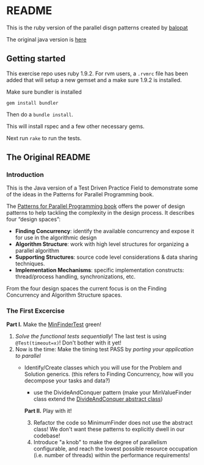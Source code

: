 # README

This is the ruby version of the parallel disgn patterns created by [balopat](https://github.com/balopat)

The original java version is [here](https://github.com/balopat/Parallel-Design-Patterns)

## Getting started

This exercise repo uses ruby 1.9.2. For rvm users, a `.rvmrc` file has been added that will
setup a new gemset and a make sure 1.9.2 is installed.

Make sure bundler is installed

    gem install bundler

Then do a `bundle install`.

This will install rspec and a few other necessary gems.

Next run `rake` to run the tests.

## The Original README
### Introduction

This is the Java version of a Test Driven Practice Field to demonstrate some of the ideas in the Patterns for Parallel Programming book.

The [Patterns for Parallel Programming book](http://www.amazon.com/Patterns-Parallel-Programming-Timothy-Mattson/dp/0321228111)
 offers the power of design patterns to help tackling the complexity in the design process. It describes four “design spaces”:

 * **Finding Concurrency**: identify the available concurrency and expose it for use in the algorithmic design
 * **Algorithm Structure**: work with high level structures for organizing a parallel algorithm
 * **Supporting Structures**: source code level considerations & data sharing techniques.
 * **Implementation Mechanisms**: specific implementation constructs:  thread/process handling, synchronizations, etc.

 From the four design spaces the current focus is on the Finding Concurrency and Algorithm Structure spaces.

 ### The First Excercise

 **Part I.** Make the [MinFinderTest](Parallel-Design-Patterns/tree/master/src/test/java/org/lscc/minfinder/MinValueFinderTest.java) green!

 1. *Solve the functional tests sequentially*! The last test is using ```@Test(timeout=x)```! Don't bother with it yet!
 1. Now is the time: Make the timing test PASS by *porting your application to parallel*
     * Identify/Create classes which you will use for the Problem and Solution generics. (this refers to Finding Concurrency, how will you decompose your tasks and data?)
         * use the DivideAndConquer pattern (make your MinValueFinder class extend the [DivideAndConquer abstract class](Parallel-Design-Patterns/tree/master/src/main/java/org/lscc/parallelpatterns/divideandconquer/DivideAndConquer.java))

         **Part II.** Play with it!

         3. Refactor the code so MinimumFinder does not use the abstract class! We don't want these patterns to explicitly dwell in our codebase!
         4. Introduce "a knob" to make the degree of parallelism configurable, and reach the lowest possible resource occupation (i.e. number of threads) within the performance requirements!
